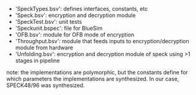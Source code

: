 - 'SpeckTypes.bsv': defines interfaces, constants, etc
- 'Speck.bsv': encryption and decryption module
- 'SpeckTest.bsv': unit tests
- 'Speckunit.bspec': file for BlueSim
- 'OFB.bsv': module for OFB mode of encryption
- 'Throughput.bsv': module that feeds inputs to encryption/decryption module from hardware
- 'Unfolding.bsv': encryption and decryption module of speck using >1 stages in pipeline

note: the implementations are polymorphic, but the constants define for which parameters the implementations are synthesized. In our case, SPECK48/96 was synthesized.
